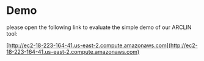 # Demo
please open the following link to evaluate the simple demo of our ARCLIN tool:

[http://ec2-18-223-164-41.us-east-2.compute.amazonaws.com](http://ec2-18-223-164-41.us-east-2.compute.amazonaws.com)

